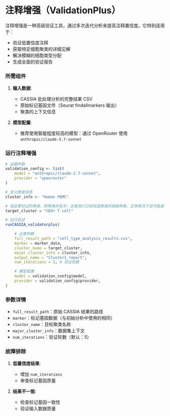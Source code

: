 # 注释增强（ValidationPlus）

注释增强是一种高级验证工具，通过多次迭代分析来提高注释置信度。它特别适用于：

- 验证低置信度注释
- 获取特定细胞聚类的详细见解
- 解决模糊的细胞类型分配
- 生成全面的验证报告

### 所需组件

1. **输入数据**:
   - CASSIA 批处理分析的完整结果 CSV
   - 原始标记基因文件（Seurat findallmarkers 输出）
   - 聚类的上下文信息

2. **模型配置**:
   - 推荐使用智能程度较高的模型：通过 OpenRouter 使用 `anthropic/claude-3.7-sonnet`

### 运行注释增强

```R
# 设置参数
validation_config <- list(
    model = "anthropic/claude-3.7-sonnet",
    provider = "openrouter"
)

# 定义聚类信息
cluster_info <- "Human PBMC"

# 指定要验证的聚类，即聚类的名字，这里我们已经知道聚类的细胞种类，正常情况下这可能是一个数字例如cluster_1,cluster_2,cluster_3等
target_cluster = "CD4+ T cell"

# 运行验证
runCASSIA_validatorplus(

    # 必需参数
    full_result_path = "cell_type_analysis_results.csv",
    marker = marker_data,
    cluster_name = target_cluster,
    major_cluster_info = cluster_info,
    output_name = "Cluster1_report",
    num_iterations = 5, # 验证轮数

    # 模型配置
    model = validation_config$model,
    provider = validation_config$provider,
)
```

### 参数详情

   - `full_result_path`：原始 CASSIA 结果的路径
   - `marker`：标记基因数据（与初始分析中使用的相同）
   - `cluster_name`：目标聚类名称
   - `major_cluster_info`：数据集上下文
   - `num_iterations`：验证轮数（默认：5）


### 故障排除

1. **低置信度结果**:
   - 增加 `num_iterations`
   - 审查标记基因质量

3. **结果不一致**:
   - 检查标记基因一致性
   - 验证输入数据质量